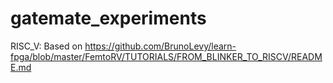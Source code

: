 # gatemate_experiments

RISC_V: Based on https://github.com/BrunoLevy/learn-fpga/blob/master/FemtoRV/TUTORIALS/FROM_BLINKER_TO_RISCV/README.md